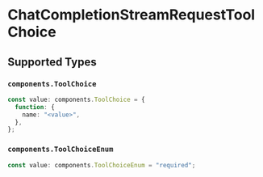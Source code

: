 # ChatCompletionStreamRequestToolChoice


## Supported Types

### `components.ToolChoice`

```typescript
const value: components.ToolChoice = {
  function: {
    name: "<value>",
  },
};
```

### `components.ToolChoiceEnum`

```typescript
const value: components.ToolChoiceEnum = "required";
```


